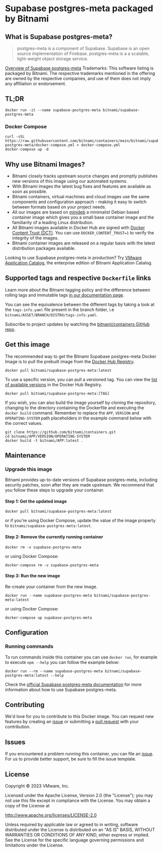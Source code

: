 # Supabase postgres-meta packaged by Bitnami

## What is Supabase postgres-meta?

> postgres-meta is a component of Supabase. Supabase is an open source implementation of Firebase. postgres-meta is a a scalable, light-weight object storage service.

[Overview of Supabase postgres-meta](https://github.com/supabase/postgres-meta)
Trademarks: This software listing is packaged by Bitnami. The respective trademarks mentioned in the offering are owned by the respective companies, and use of them does not imply any affiliation or endorsement.

## TL;DR

```console
docker run -it --name supabase-postgres-meta bitnami/supabase-postgres-meta
```

### Docker Compose

```console
curl -sSL https://raw.githubusercontent.com/bitnami/containers/main/bitnami/supabase-postgres-meta/docker-compose.yml > docker-compose.yml
docker-compose up -d
```

## Why use Bitnami Images?

* Bitnami closely tracks upstream source changes and promptly publishes new versions of this image using our automated systems.
* With Bitnami images the latest bug fixes and features are available as soon as possible.
* Bitnami containers, virtual machines and cloud images use the same components and configuration approach - making it easy to switch between formats based on your project needs.
* All our images are based on [minideb](https://github.com/bitnami/minideb) a minimalist Debian based container image which gives you a small base container image and the familiarity of a leading Linux distribution.
* All Bitnami images available in Docker Hub are signed with [Docker Content Trust (DCT)](https://docs.docker.com/engine/security/trust/content_trust/). You can use `DOCKER_CONTENT_TRUST=1` to verify the integrity of the images.
* Bitnami container images are released on a regular basis with the latest distribution packages available.

Looking to use Supabase postgres-meta in production? Try [VMware Application Catalog](https://bitnami.com/enterprise), the enterprise edition of Bitnami Application Catalog.

## Supported tags and respective `Dockerfile` links

Learn more about the Bitnami tagging policy and the difference between rolling tags and immutable tags [in our documentation page](https://docs.bitnami.com/tutorials/understand-rolling-tags-containers/).

You can see the equivalence between the different tags by taking a look at the `tags-info.yaml` file present in the branch folder, i.e `bitnami/ASSET/BRANCH/DISTRO/tags-info.yaml`.

Subscribe to project updates by watching the [bitnami/containers GitHub repo](https://github.com/bitnami/containers).

## Get this image

The recommended way to get the Bitnami Supabase postgres-meta Docker Image is to pull the prebuilt image from the [Docker Hub Registry](https://hub.docker.com/r/bitnami/supabase-postgres-meta).

```console
docker pull bitnami/supabase-postgres-meta:latest
```

To use a specific version, you can pull a versioned tag. You can view the [list of available versions](https://hub.docker.com/r/bitnami/supabase-postgres-meta/tags/) in the Docker Hub Registry.

```console
docker pull bitnami/supabase-postgres-meta:[TAG]
```

If you wish, you can also build the image yourself by cloning the repository, changing to the directory containing the Dockerfile and executing the `docker build` command. Remember to replace the `APP`, `VERSION` and `OPERATING-SYSTEM` path placeholders in the example command below with the correct values.

```console
git clone https://github.com/bitnami/containers.git
cd bitnami/APP/VERSION/OPERATING-SYSTEM
docker build -t bitnami/APP:latest .
```

## Maintenance

### Upgrade this image

Bitnami provides up-to-date versions of Supabase postgres-meta, including security patches, soon after they are made upstream. We recommend that you follow these steps to upgrade your container.

#### Step 1: Get the updated image

```console
docker pull bitnami/supabase-postgres-meta:latest
```

or if you're using Docker Compose, update the value of the image property to `bitnami/supabase-postgres-meta:latest`.

#### Step 2: Remove the currently running container

```console
docker rm -v supabase-postgres-meta
```

or using Docker Compose:

```console
docker-compose rm -v supabase-postgres-meta
```

#### Step 3: Run the new image

Re-create your container from the new image.

```console
docker run --name supabase-postgres-meta bitnami/supabase-postgres-meta:latest
```

or using Docker Compose:

```console
docker-compose up supabase-postgres-meta
```

## Configuration

### Running commands

To run commands inside this container you can use `docker run`, for example to execute `npm --help` you can follow the example below:

```console
docker run --rm --name supabase-postgres-meta bitnami/supabase-postgres-meta:latest --help
```

Check the [official Supabase postgres-meta documentation](https://github.com/supabase/postgres-meta) for more information about how to use Supabase postgres-meta.

## Contributing

We'd love for you to contribute to this Docker image. You can request new features by creating an [issue](https://github.com/bitnami/containers/issues) or submitting a [pull request](https://github.com/bitnami/containers/pulls) with your contribution.

## Issues

If you encountered a problem running this container, you can file an [issue](https://github.com/bitnami/containers/issues/new/choose). For us to provide better support, be sure to fill the issue template.

## License

Copyright &copy; 2023 VMware, Inc.

Licensed under the Apache License, Version 2.0 (the "License");
you may not use this file except in compliance with the License.
You may obtain a copy of the License at

<http://www.apache.org/licenses/LICENSE-2.0>

Unless required by applicable law or agreed to in writing, software
distributed under the License is distributed on an "AS IS" BASIS,
WITHOUT WARRANTIES OR CONDITIONS OF ANY KIND, either express or implied.
See the License for the specific language governing permissions and
limitations under the License.
